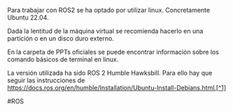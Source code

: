 
Para trabajar con ROS2 se ha optado por utilizar linux. Concretamente Ubuntu 22.04.

Dada la lentitud de la máquina virtual se recomienda hacerlo en una partición o en un disco duro externo. 

En la carpeta de PPTs oficiales se puede encontrar información sobre los comando básicos de terminal en linux. 

La versión utilizada ha sido ROS 2 Humble Hawksbill. Para ello hay que seguir las instrucciones de https://docs.ros.org/en/humble/Installation/Ubuntu-Install-Debians.html.[^1]


#ROS

[^1]: Hubo problemas con esto. Revisar cuaderno de bitácora.
